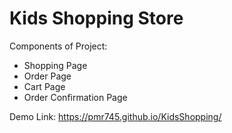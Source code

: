 # Kids Shopping Store

Components of  Project:
*	Shopping Page
*	Order Page
*	Cart Page
*	Order Confirmation Page

Demo Link: https://pmr745.github.io/KidsShopping/
